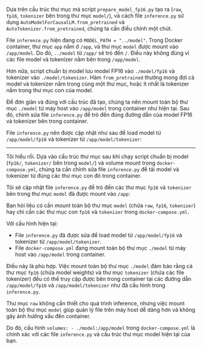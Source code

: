 Dựa trên cấu trúc thư mục mà script `prepare_model_fp16.py` tạo ra (`raw`, `fp16`, `tokenizer` bên trong thư mục `model/`), và cách file `inference.py` sử dụng `AutoModelForCausalLM.from_pretrained` và `AutoTokenizer.from_pretrained`, chúng ta cần điều chỉnh một chút.

File `inference.py` hiện đang có `MODEL_PATH = "../model"`. Trong Docker container, thư mục `app` nằm ở `/app`, và thư mục `model` được mount vào `/app/model`. Do đó, `../model` từ `/app/` sẽ trỏ đến `/`. Điều này không đúng vì các file model và tokenizer nằm bên trong `/app/model`.

Hơn nữa, script chuẩn bị model lưu model FP16 vào `./model/fp16` và tokenizer vào `./model/tokenizer`. Hàm `from_pretrained` thường mong đợi cả model và tokenizer nằm trong cùng một thư mục, hoặc ít nhất là tokenizer nằm trong thư mục con của model.

Để đơn giản và đúng với cấu trúc đã tạo, chúng ta nên mount toàn bộ thư mục `./model` từ máy host vào `/app/model` trong container như hiện tại. Sau đó, chỉnh sửa file `inference.py` để trỏ đến đúng đường dẫn của model FP16 và tokenizer bên trong container.

File `inference.py` nên được cập nhật như sau để load model từ `/app/model/fp16` và tokenizer từ `/app/model/tokenizer`:



---




Tôi hiểu rồi. Dựa vào cấu trúc thư mục sau khi chạy script chuẩn bị model (`fp16/`, `tokenizer/` bên trong `model/`) và volume mount trong `docker-compose.yml`, chúng ta cần chỉnh sửa file `inference.py` để tải model và tokenizer từ đúng các thư mục con đó trong container.

Tôi sẽ cập nhật file `inference.py` để trỏ đến các thư mục `fp16` và `tokenizer` bên trong thư mục `model` đã được mount vào `/app`:




Bạn hỏi liệu có cần mount toàn bộ thư mục `model` (chứa `raw`, `fp16`, `tokenizer`) hay chỉ cần các thư mục con `fp16` và `tokenizer` trong `docker-compose.yml`.

Với cấu hình hiện tại:
- File `inference.py` đã được sửa để load model từ `/app/model/fp16` và tokenizer từ `/app/model/tokenizer`.
- File `docker-compose.yml` đang mount toàn bộ thư mục `./model` từ máy host vào `/app/model` trong container.

Điều này là phù hợp. Việc mount toàn bộ thư mục `./model` đảm bảo rằng cả thư mục `fp16` (chứa model weights) và thư mục `tokenizer` (chứa các file tokenizer) đều có thể truy cập được bên trong container tại các đường dẫn `/app/model/fp16` và `/app/model/tokenizer` như đã cấu hình trong `inference.py`.

Thư mục `raw` không cần thiết cho quá trình inference, nhưng việc mount toàn bộ thư mục `model` giúp quản lý file trên máy host dễ dàng hơn và không gây ảnh hưởng xấu đến container.

Do đó, cấu hình `volumes: - ./model:/app/model` trong `docker-compose.yml` là chính xác với các file `inference.py` và cấu trúc thư mục model hiện tại của bạn.

